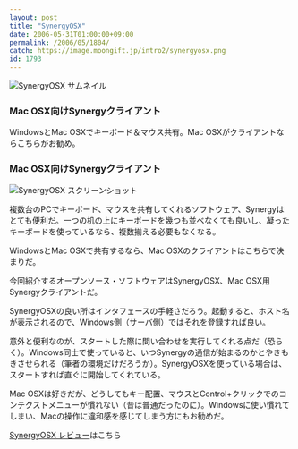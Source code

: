 ```yaml
---
layout: post
title: "SynergyOSX"
date: 2006-05-31T01:00:00+09:00
permalink: /2006/05/1804/
catch: https://image.moongift.jp/intro2/synergyosx.png
id: 1793
---
```

 ![SynergyOSX サムネイル](https://image.moongift.jp/intro2/synergyosx.t.png "SynergyOSX サムネイル")
  

### Mac OSX向けSynergyクライアント
  
WindowsとMac OSXでキーボード＆マウス共有。Mac OSXがクライアントならこちらがお勧め。  
<!--more-->  

### Mac OSX向けSynergyクライアント
  

![SynergyOSX スクリーンショット](https://image.moongift.jp/intro2/synergyosx.png "SynergyOSX スクリーンショット")

  

複数台のPCでキーボード、マウスを共有してくれるソフトウェア、Synergyはとても便利だ。一つの机の上にキーボードを幾つも並べなくても良いし、凝ったキーボードを使っているなら、複数揃える必要もなくなる。

  

WindowsとMac OSXで共有するなら、Mac OSXのクライアントはこちらで決まりだ。

  

今回紹介するオープンソース・ソフトウェアはSynergyOSX、Mac OSX用Synergyクライアントだ。

  

SynergyOSXの良い所はインタフェースの手軽さだろう。起動すると、ホスト名が表示されるので、Windows側（サーバ側）ではそれを登録すれば良い。

  

意外と便利なのが、スタートした際に問い合わせを実行してくれる点だ（恐らく）。Windows同士で使っていると、いつSynergyの通信が始まるのかとやきもきさせられる（筆者の環境だけだろうか）。SynergyOSXを使っている場合は、スタートすれば直ぐに開始してくれている。

  

Mac OSXは好きだが、どうしてもキー配置、マウスとControl+クリックでのコンテクストメニューが慣れない（昔は普通だったのに）。Windowsに使い慣れてしまい、Macの操作に違和感を感じてしまう方にもお勧めだ。

  

[SynergyOSX レビュー](http://oss.moongift.jp/review/i-1807.html)はこちら

